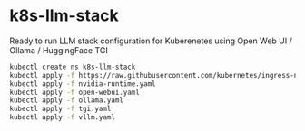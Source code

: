 # k8s-llm-stack
Ready to run LLM stack configuration for Kuberenetes using Open Web UI / Ollama / HuggingFace TGI

```sh
kubectl create ns k8s-llm-stack
kubectl apply -f https://raw.githubusercontent.com/kubernetes/ingress-nginx/controller-v1.8.2/deploy/static/provider/cloud/deploy.yaml
kubectl apply -f nvidia-runtime.yaml
kubectl apply -f open-webui.yaml
kubectl apply -f ollama.yaml
kubectl apply -f tgi.yaml
kubectl apply -f vllm.yaml
```